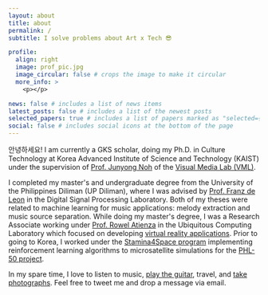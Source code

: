 ```yaml
---
layout: about
title: about
permalink: /
subtitle: I solve problems about Art x Tech 😎

profile:
  align: right
  image: prof_pic.jpg
  image_circular: false # crops the image to make it circular
  more_info: >
    <p></p>

news: false # includes a list of news items
latest_posts: false # includes a list of the newest posts
selected_papers: true # includes a list of papers marked as "selected={true}"
social: false # includes social icons at the bottom of the page
---
```


안녕하세요! I am currently a GKS scholar, doing my Ph.D. in Culture Technology at Korea Advanced Institute of Science and Technology (KAIST) under the supervision of <a href="https://scholar.google.com/citations?user=u75_aBgAAAAJ&hl=en&oi=ao">Prof. Junyong Noh</a> of the <a href="https://vml.kaist.ac.kr/">Visual Media Lab (VML)</a>. 

I completed my master's and undergraduate degree from the University of the Philippines Diliman (UP Diliman), where I was advised by <a href="https://scholar.google.com/citations?user=bQ__zDwAAAAJ">Prof. Franz de Leon</a> in the Digital Signal Processing Laboratory. Both of my theses were related to machine learning for music applications: melody extraction and music source separation. While doing my master's degree, I was a Research Associate working under <a href="https://scholar.google.com.ph/citations?user=ZkpXaOsAAAAJ"> Prof. Rowel Atienza</a> in the Ubiquitous Computing Laboratory which focused on developing <a href="https://www.youtube.com/channel/UCqPIsBhROQFVdnwGUzLCd1w">virtual reality applications</a>. Prior to going to Korea, I worked under the <a href="https://stamina4space.upd.edu.ph/">Stamina4Space program</a> implementing reinforcement learning algorithms to microsatellite simulations for the <a href="https://stamina4space.upd.edu.ph/projects/phl-50/">PHL-50 project</a>.

In my spare time, I love to listen to music, <a href="https://www.youtube.com/channel/UCP09__BYNduUhtexuLQCFWQ">play the guitar</a>, travel, and <a href="https://www.instagram.com/colormetaan/">take photographs</a>. Feel free to tweet me and drop a message via email.


